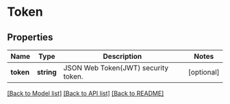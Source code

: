 # Token

## Properties
Name | Type | Description | Notes
------------ | ------------- | ------------- | -------------
**token** | **string** | JSON Web Token(JWT) security token. | [optional] 

[[Back to Model list]](../README.md#documentation-for-models) [[Back to API list]](../README.md#documentation-for-api-endpoints) [[Back to README]](../README.md)

